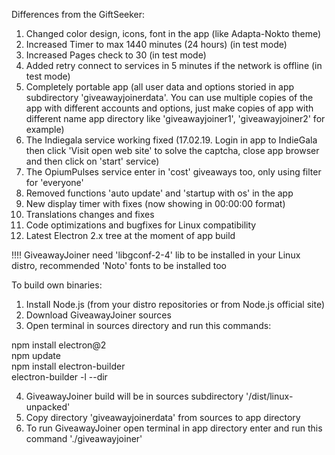  Differences from the GiftSeeker:

 1. Changed color design, icons, font in the app (like Adapta-Nokto theme)
 2. Increased Timer to max 1440 minutes (24 hours) (in test mode)
 3. Increased Pages check to 30 (in test mode)
 4. Added retry connect to services in 5 minutes if the network is offline (in test mode)
 5. Completely portable app (all user data and options storied in app subdirectory 'giveawayjoinerdata'. You can use multiple 
    copies of the app with different accounts and options, just make copies of app with different name app directory 
    like 'giveawayjoiner1', 'giveawayjoiner2' for example)
 6. The Indiegala service working fixed (17.02.19. Login in app to IndieGala then click 'Visit open web site' to solve the         captcha, close app browser and then click on 'start' service)
 7. The OpiumPulses service enter in 'cost' giveaways too, only using filter for 'everyone'  
 8. Removed functions 'auto update' and 'startup with os' in the app
 9. New display timer with fixes (now showing in 00:00:00 format)
10. Translations changes and fixes
11. Code optimizations and bugfixes for Linux compatibility
12. Latest Electron 2.x tree at the moment of app build

!!!! GiveawayJoiner need 'libgconf-2-4' lib to be installed in your Linux distro, recommended 'Noto' fonts to be installed too


To build own binaries:

1. Install Node.js (from your distro repositories or from Node.js official site)
2. Download GiveawayJoiner sources
3. Open terminal in sources directory and run this commands:

npm install electron@2                                  
npm update                                 
npm install electron-builder                   
electron-builder -l --dir                              

4. GiveawayJoiner build will be in sources subdirectory '/dist/linux-unpacked'
5. Copy directory 'giveawayjoinerdata' from sources to app directory
6. To run GiveawayJoiner open terminal in app directory enter and run this command './giveawayjoiner'
